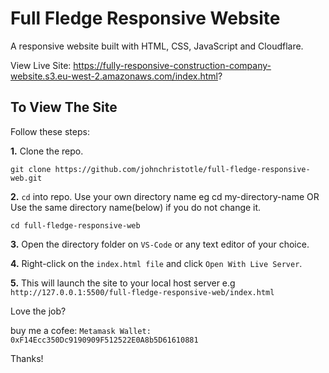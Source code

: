 # Full Fledge Responsive Website #
A responsive website built with HTML, CSS, JavaScript and Cloudflare.

View Live Site: 
https://fully-responsive-construction-company-website.s3.eu-west-2.amazonaws.com/index.html?

## To View The Site ##
Follow these steps: 

**1.** Clone the repo.
```
git clone https://github.com/johnchristotle/full-fledge-responsive-web.git
```

**2.**  ```cd``` into repo. Use your own directory name eg cd my-directory-name OR
Use the same directory name(below) if you do not change it.
```
cd full-fledge-responsive-web
```

**3.** Open the directory folder on  ```VS-Code``` or any text editor of your choice.

**4.** Right-click on the  ```index.html file``` and click ``` Open With Live Server ```.

**5.** This will launch the site to your local host server e.g ```http://127.0.0.1:5500/full-fledge-responsive-web/index.html ``` 

Love the job? 

buy me a cofee: 
```Metamask Wallet: 0xF14Ecc350Dc9190909F512522E0A8b5D61610881```

Thanks!
